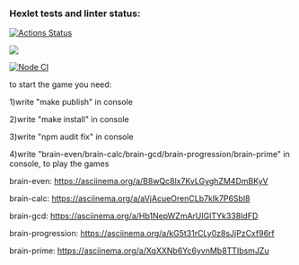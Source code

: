 ### Hexlet tests and linter status:
[![Actions Status](https://github.com/billiboba1/frontend-project-lvl1/workflows/hexlet-check/badge.svg)](https://github.com/billiboba1/frontend-project-lvl1/actions)

<a href="https://codeclimate.com/github/billiboba1/frontend-project-lvl1/maintainability"><img src="https://api.codeclimate.com/v1/badges/0c159d92ce878e361cd8/maintainability" /></a>

[![Node CI](https://github.com/billiboba1/frontend-project-lvl1/actions/workflows/github-actions-demo.yml/badge.svg)](https://github.com/billiboba1/frontend-project-lvl1/actions/workflows/github-actions-demo.yml)


to start the game you need: 

1)write "make publish" in console

2)write "make install" in console

3)write "npm audit fix" in console

4)write "brain-even/brain-calc/brain-gcd/brain-progression/brain-prime" in console, to play the games



brain-even: https://asciinema.org/a/B8wQc8lx7KvLGyghZM4DmBKyV

brain-calc: https://asciinema.org/a/aVjAcueOrenCLb7kIk7P6Sbl8

brain-gcd: https://asciinema.org/a/Hb1NepWZmArUIGlTYk338IdFD

brain-progression: https://asciinema.org/a/kG5t31rCLy0z8sJjPzCxf96rf

brain-prime: https://asciinema.org/a/XqXXNb6Yc6yvnMb8TTIbsmJZu
